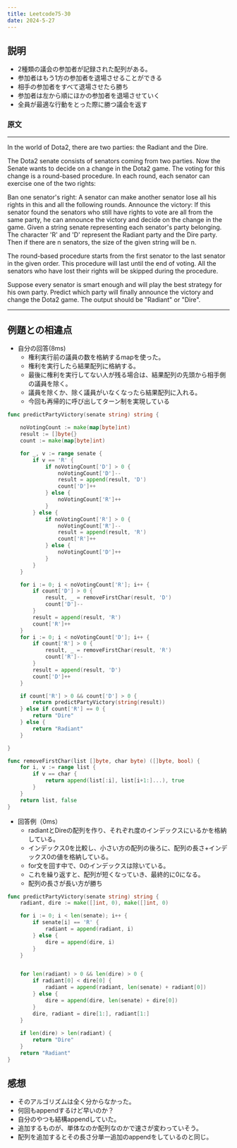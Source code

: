 ```yaml
---
title: Leetcode75-30
date: 2024-5-27
---
```

## 説明

+ 2種類の議会の参加者が記録された配列がある。
+ 参加者はもう1方の参加者を退場させることができる
+ 相手の参加者をすべて退場させたら勝ち
+ 参加者は左から順にほかの参加者を退場させていく
+ 全員が最適な行動をとった際に勝つ議会を返す

### 原文

---
In the world of Dota2, there are two parties: the Radiant and the Dire.

The Dota2 senate consists of senators coming from two parties. Now the Senate wants to decide on a change in the Dota2 game. The voting for this change is a round-based procedure. In each round, each senator can exercise one of the two rights:

Ban one senator's right: A senator can make another senator lose all his rights in this and all the following rounds.
Announce the victory: If this senator found the senators who still have rights to vote are all from the same party, he can announce the victory and decide on the change in the game.
Given a string senate representing each senator's party belonging. The character 'R' and 'D' represent the Radiant party and the Dire party. Then if there are n senators, the size of the given string will be n.

The round-based procedure starts from the first senator to the last senator in the given order. This procedure will last until the end of voting. All the senators who have lost their rights will be skipped during the procedure.

Suppose every senator is smart enough and will play the best strategy for his own party. Predict which party will finally announce the victory and change the Dota2 game. The output should be "Radiant" or "Dire".

---

## 例題との相違点

+ 自分の回答(8ms)
  + 権利実行前の議員の数を格納するmapを使った。
  + 権利を実行したら結果配列に格納する。
  + 最後に権利を実行してない人が残る場合は、結果配列の先頭から相手側の議員を除く。
  + 議員を除くか、除く議員がいなくなったら結果配列に入れる。
  + 今回も再帰的に呼び出してターン制を実現している

```go
func predictPartyVictory(senate string) string {

	noVotingCount := make(map[byte]int)
	result := []byte{}
	count := make(map[byte]int)

	for _, v := range senate {
		if v == 'R' {
			if noVotingCount['D'] > 0 {
				noVotingCount['D']--
				result = append(result, 'D')
				count['D']++
			} else {
				noVotingCount['R']++
			}
		} else {
			if noVotingCount['R'] > 0 {
				noVotingCount['R']--
				result = append(result, 'R')
				count['R']++
			} else {
				noVotingCount['D']++
			}
		}
	}

	for i := 0; i < noVotingCount['R']; i++ {
		if count['D'] > 0 {
			result, _ = removeFirstChar(result, 'D')
			count['D']--
		}
		result = append(result, 'R')
		count['R']++
	}
	for i := 0; i < noVotingCount['D']; i++ {
		if count['R'] > 0 {
			result, _ = removeFirstChar(result, 'R')
			count['R']--
		}
		result = append(result, 'D')
		count['D']++
	}

	if count['R'] > 0 && count['D'] > 0 {
		return predictPartyVictory(string(result))
	} else if count['R'] == 0 {
		return "Dire"
	} else {
		return "Radiant"
	}

}

func removeFirstChar(list []byte, char byte) ([]byte, bool) {
	for i, v := range list {
		if v == char {
			return append(list[:i], list[i+1:]...), true
		}
	}
	return list, false
}
```

+ 回答例（0ms）
  + radiantとDireの配列を作り、それぞれ度のインデックスにいるかを格納している。
  + インデックス0を比較し、小さい方の配列の後ろに、配列の長さ+インデックス0の値を格納している。
  + for文を回す中で、0のインデックスは除いている。
  + これを繰り返すと、配列が短くなっていき、最終的に0になる。
  + 配列の長さが長い方が勝ち

```go
func predictPartyVictory(senate string) string {
    radiant, dire := make([]int, 0), make([]int, 0)

    for i := 0; i < len(senate); i++ {
        if senate[i] == 'R' {
            radiant = append(radiant, i)
        } else {
            dire = append(dire, i)
        }
    }


    for len(radiant) > 0 && len(dire) > 0 {
        if radiant[0] < dire[0] {
            radiant = append(radiant, len(senate) + radiant[0])
        } else {
            dire = append(dire, len(senate) + dire[0])
        }
        dire, radiant = dire[1:], radiant[1:]
    }
    
    if len(dire) > len(radiant) {
        return "Dire"
    }
    return "Radiant"
}
```

## 感想

+ そのアルゴリズムは全く分からなかった。
+ 何回もappendするけど早いのか？
+ 自分のやつも結構appendしていた。
+ 追加するものが、単体なのか配列なのかで速さが変わっていそう。
+ 配列を追加するとその長さ分単一追加のappendをしているのと同じ。
